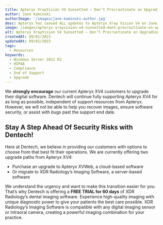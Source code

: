 ```yaml
---
title: Apteryx XrayVision V4 Sunsetted – Don’t Procrastinate on Upgrading!
author: Jane Kaminski
authorImage: '/images/jane-kaminski-author.jpg'
desc: Apteryx has ceased ALL updates to Apteryx Xray Vision V4 on June 1st, 2023**, including critical security updates and system maintenance. This means that any bugs or critical security errors will **NOT** be rectified by Apteryx. Continued use of Apteryx Xray Vision V4 may inadvertently expose your practice to unforeseen technical difficulties.
image: /images/apteryx-xrayvision-v4-sunsetted–dont-procrastinate-on-upgrading.webp
alt: Apteryx XrayVision V4 Sunsetted – Don’t Procrastinate on Upgrading!
createdAt: 09/01/2023
updatedAt: 09/01/2023
tags:
  - Resources
keywords:
  - Windows Server 2012 R2
  - HIPAA
  - Compliance
  - End of Support
  - Upgrade
---
```


We **strongly encourage** our current Apteryx XV4 customers to upgrade their digital software. Dentech will continue fully supporting Apteryx XV4 for as long as possible, independent of support resources from Apteryx. However, we will not be able to help you recover images, ensure software security, or assist with bugs past the support end date. 

## Stay A Step Ahead Of Security Risks with Dentech!
Here at Dentech, we believe in providing our customers with options to choose from that best fit their operations. We are currently offering two upgrade paths from Apteryx XV4:

- Purchase an upgrade to Apteryx XVWeb, a cloud-based software
- Or migrate to XDR Radiology’s Imaging Software, a server-based software

We understand the urgency and want to make this transition easier for you. That’s why Dentech is offering a **FREE TRIAL for 60 days** of XDR Radiology’s dental imaging software. Experience high-quality imaging with unique diagnostic power to give your patients the best care possible. XDR Radiology’s Imaging Software is compatible with any digital imaging sensor or intraoral camera, creating a powerful imaging combination for your practice.
